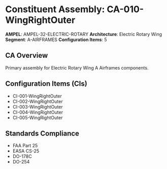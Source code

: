 # Constituent Assembly: CA-010-WingRightOuter

**AMPEL**: AMPEL-32-ELECTRIC-ROTARY
**Architecture**: Electric Rotary Wing
**Segment**: A-AIRFRAMES
**Configuration Items**: 5

## CA Overview
Primary assembly for Electric Rotary Wing A Airframes components.

## Configuration Items (CIs)
- CI-001-WingRightOuter
- CI-002-WingRightOuter
- CI-003-WingRightOuter
- CI-004-WingRightOuter
- CI-005-WingRightOuter

## Standards Compliance
- FAA Part 25
- EASA CS-25
- DO-178C
- DO-254
